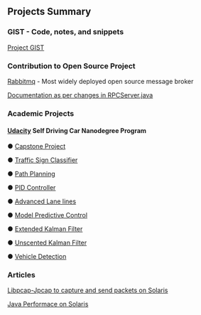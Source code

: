 ## Projects Summary

### GIST - Code, notes, and snippets

[Project GIST](https://gist.github.com/2sbsbsb)


### Contribution to Open Source Project 

[Rabbitmq](https://www.rabbitmq.com/) - Most widely deployed open source message broker 

[Documentation as per changes in RPCServer.java](https://github.com/rabbitmq/rabbitmq-website/pull/430)


### Academic Projects 

#### [Udacity](https://www.udacity.com/) Self Driving Car Nanodegree Program 

●  [Capstone Project](https://github.com/2sbsbsb/CarND-Capstone)

●  [Traffic Sign Classifier](https://github.com/2sbsbsb/CarND-Traffic-Sign-Classifier-Project)

●  [Path Planning](https://github.com/2sbsbsb/CarND-Path-Planning-Project)

●  [PID Controller](https://github.com/2sbsbsb/CarND-PID-Control-Project)

●  [Advanced Lane lines](https://github.com/2sbsbsb/CarND-Advanced-Lane-Lines)

●  [Model Predictive Control](https://github.com/2sbsbsb/CarND-MPC-Project)

●  [Extended Kalman Filter](https://github.com/2sbsbsb/CarND-Extended-Kalman-Filter-Project)

●  [Unscented Kalman Filter](https://github.com/2sbsbsb/CarND-Unscented-Kalman-Filter-Project)

●  [Vehicle Detection](https://github.com/2sbsbsb/CarND-Vehicle-Detection)


### Articles 

[Libpcap-Jpcap to capture and send packets on Solaris](https://www.experts-exchange.com/articles/8193/Using-libpcap-Jpcap-to-capture-and-send-packets-on-Solaris-Part-1.html)

[Java Performace on Solaris](https://www.experts-exchange.com/articles/8194/Java-performance-on-Solaris-Managing-CPUs.html)

